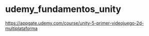 # udemy_fundamentos_unity
https://appgate.udemy.com/course/unity-5-primer-videojuego-2d-multiplataforma
